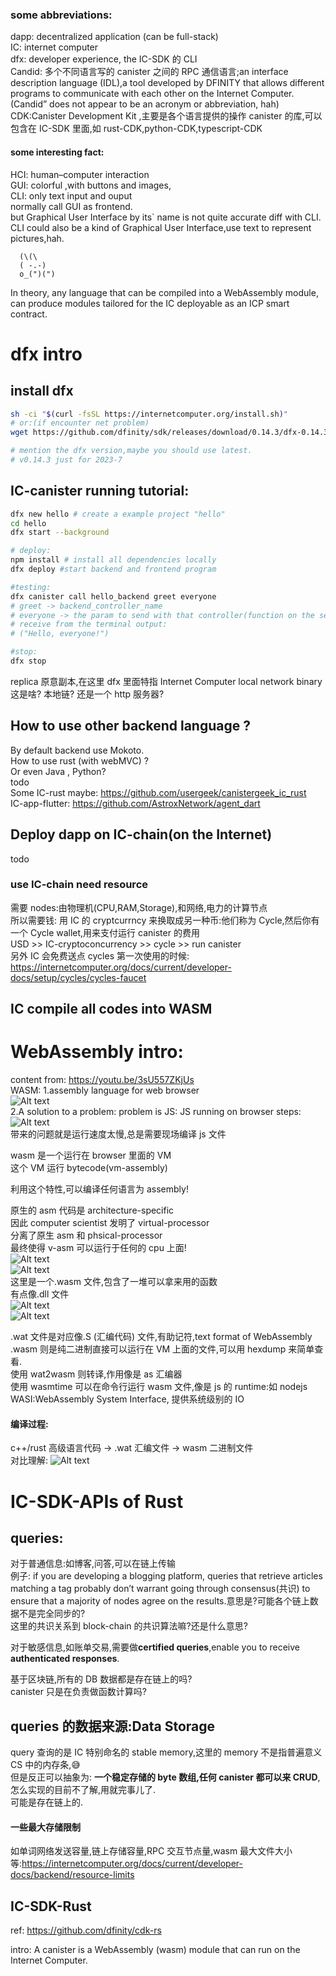 ### some abbreviations:

dapp: decentralized application (can be full-stack)  
IC: internet computer  
dfx: developer experience, the IC-SDK 的 CLI  
Candid: 多个不同语言写的 canister 之间的 RPC 通信语言;an interface description language (IDL),a tool developed by DFINITY that allows different programs to communicate with each other on the Internet Computer.(Candid” does not appear to be an acronym or abbreviation, hah)  
CDK:Canister Development Kit ,主要是各个语言提供的操作 canister 的库,可以包含在 IC-SDK 里面,如 rust-CDK,python-CDK,typescript-CDK  

#### some interesting fact:

HCI: human–computer interaction  
GUI: colorful ,with buttons and images,  
CLI: only text input and ouput  
normally call GUI as frontend.  
but Graphical User Interface by its\` name is not quite accurate diff with CLI. CLI could also be a kind of Graphical User Interface,use text to represent pictures,hah.  

```
  (\(\
  ( -.-)
  o_(")(")

```

In theory, any language that can be compiled into a WebAssembly module, can produce modules tailored for the IC deployable as an ICP smart contract.  

# dfx intro

## install dfx

```sh
sh -ci "$(curl -fsSL https://internetcomputer.org/install.sh)"
# or:(if encounter net problem)
wget https://github.com/dfinity/sdk/releases/download/0.14.3/dfx-0.14.3-x86_64-linux.tar.gz

# mention the dfx version,maybe you should use latest.
# v0.14.3 just for 2023-7


```

## IC-canister running tutorial:

```sh
dfx new hello # create a example project "hello"
cd hello
dfx start --background

# deploy:
npm install # install all dependencies locally
dfx deploy #start backend and frontend program

#testing:
dfx canister call hello_backend greet everyone
# greet -> backend_controller_name
# everyone -> the param to send with that controller(function on the server)
# receive from the terminal output:
# ("Hello, everyone!")

#stop:
dfx stop
```

replica 原意副本,在这里 dfx 里面特指 Internet Computer local network binary  
这是啥? 本地链? 还是一个 http 服务器?  

## How to use other backend language ?

By default backend use Mokoto.  
How to use rust (with webMVC) ?  
Or even Java , Python?  
todo  
Some IC-rust maybe:
https://github.com/usergeek/canistergeek_ic_rust  
IC-app-flutter:
https://github.com/AstroxNetwork/agent_dart  

## Deploy dapp on IC-chain(on the Internet)

todo  

### use IC-chain need resource

需要 nodes:由物理机(CPU,RAM,Storage),和网络,电力的计算节点  
所以需要钱: 用 IC 的 cryptcurrncy 来换取成另一种币:他们称为 Cycle,然后你有一个 Cycle wallet,用来支付运行 canister 的费用  
USD >> IC-cryptoconcurrency >> cycle >> run canister  
另外 IC 会免费送点 cycles 第一次使用的时候:  
https://internetcomputer.org/docs/current/developer-docs/setup/cycles/cycles-faucet  

## IC compile all codes into WASM

# WebAssembly intro:

content from: https://youtu.be/3sU557ZKjUs  
WASM:
1.assembly language for web browser  
![Alt text](image.png)  
2.A solution to a problem:
problem is JS:
JS running on browser steps:
![Alt text](image-1.png)  
带来的问题就是运行速度太慢,总是需要现场编译 js 文件  

wasm 是一个运行在 browser 里面的 VM  
这个 VM 运行 bytecode(vm-assembly)  

利用这个特性,可以编译任何语言为 assembly!  

原生的 asm 代码是 architecture-specific  
因此 computer scientist 发明了 virtual-processor  
分离了原生 asm 和 phsical-processor  
最终使得 v-asm 可以运行于任何的 cpu 上面!  
![Alt text](image-2.png)  
![Alt text](image-4.png)  
这里是一个.wasm 文件,包含了一堆可以拿来用的函数  
有点像.dll 文件  
![Alt text](image-3.png)  
![Alt text](image-5.png)  

.wat 文件是对应像.S (汇编代码) 文件,有助记符,text format of WebAssembly  
.wasm 则是纯二进制直接可以运行在 VM 上面的文件,可以用 hexdump 来简单查看.  
使用 wat2wasm 则转译,作用像是 as 汇编器  
使用 wasmtime 可以在命令行运行 wasm 文件,像是 js 的 runtime:如 nodejs  
WASI:WebAssembly System Interface, 提供系统级别的 IO  

#### 编译过程:

c++/rust 高级语言代码 -> .wat 汇编文件 -> wasm 二进制文件  
对比理解:
![Alt text](image-6.png)  

# IC-SDK-APIs of Rust

## queries:

对于普通信息:如博客,问答,可以在链上传输  
例子:
if you are developing a blogging platform, queries that retrieve articles matching a tag probably don’t warrant going through consensus(共识) to ensure that a majority of nodes agree on the results.意思是?可能各个链上数据不是完全同步的?  
这里的共识关系到 block-chain 的共识算法嘛?还是什么意思?  

对于敏感信息,如账单交易,需要做**certified queries**,enable you to receive **authenticated responses**.  

基于区块链,所有的 DB 数据都是存在链上的吗?  
canister 只是在负责做函数计算吗?  

## queries 的数据来源:Data Storage

query 查询的是 IC 特别命名的 stable memory,这里的 memory 不是指普遍意义 CS 中的内存条,😅  
但是反正可以抽象为:
**一个稳定存储的 byte 数组,任何 canister 都可以来 CRUD**,  
怎么实现的目前不了解,用就完事儿了.  
可能是存在链上的.  

#### 一些最大存储限制

如单词网络发送容量,链上存储容量,RPC 交互节点量,wasm 最大文件大小等:https://internetcomputer.org/docs/current/developer-docs/backend/resource-limits  

## IC-SDK-Rust

ref: https://github.com/dfinity/cdk-rs  

intro:
A canister is a WebAssembly (wasm) module that can run on the Internet Computer.  
